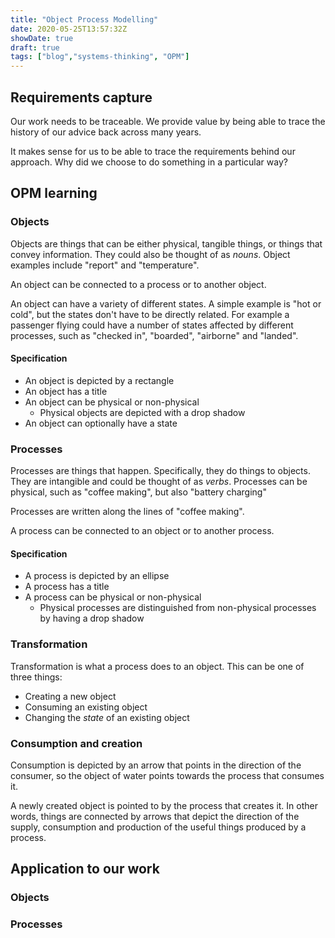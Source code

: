 ```yaml
---
title: "Object Process Modelling"
date: 2020-05-25T13:57:32Z
showDate: true
draft: true
tags: ["blog","systems-thinking", "OPM"]
---
```


## Requirements capture

Our work needs to be traceable. We provide value by being able to trace the history of our advice back across many years.

It makes sense for us to be able to trace the requirements behind our approach. Why did we choose to do something in a particular way?

## OPM learning

### Objects

Objects are things that can be either physical, tangible things, or things that convey information. They could also be thought of as *nouns*. Object examples include "report" and "temperature".

An object can be connected to a process or to another object.

An object can have a variety of different states. A simple example is "hot or cold", but the states don't have to be directly related. For example a passenger flying could have a number of states affected by different processes, such as "checked in", "boarded", "airborne" and "landed".

#### Specification

* An object is depicted by a rectangle
* An object has a title
* An object can be physical or non-physical
  * Physical objects are depicted with a drop shadow
* An object can optionally have a state

### Processes

Processes are things that happen. Specifically, they do things to objects. They are intangible and could be thought of as *verbs*. Processes can be physical, such as "coffee making", but also "battery charging"

Processes are written along the lines of "coffee making".

A process can be connected to an object or to another process.

#### Specification

* A process is depicted by an ellipse
* A process has a title
* A process can be physical or non-physical
  * Physical processes are distinguished from non-physical processes by having a drop shadow

### Transformation

Transformation is what a process does to an object. This can be one of three things:

* Creating a new object
* Consuming an existing object
* Changing the *state* of an existing object

### Consumption and creation

Consumption is depicted by an arrow that points in the direction of the consumer, so the object of water points towards the process that consumes it.

A newly created object is pointed to by the process that creates it. In other words, things are connected by arrows that depict the direction of the supply, consumption and production of the useful things produced by a process.

## Application to our work

### Objects



### Processes

